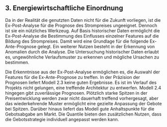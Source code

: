 ## 3. Energiewirtschaftliche Einordnung

Da in der Realität die genutzten Daten nicht für die Zukunft vorliegen, ist die Ex-Post-Analyse für die Prognose 
des Strompreises ungeeignet. Dennoch ist sie ein nützliches Werkzeug. Auf Basis historischer Daten 
ermöglicht die Ex-Post-Analyse die Bestimmung des Einflusses einzelner Features auf die Bildung des Strompreises. 
Damit wird eine Grundlage für die folgende Ex-Ante-Prognose gelegt. Ein weiterer Nutzen besteht in der Erkennung 
von Anomalien durch die Analyse. Die Untersuchung historischer Daten erlaubt es, ungewöhnliche Verlaufsmuster zu erkennen und mögliche Ursachen zu bestimmen.

Die Erkenntnisse aus der Ex-Post-Analyse ermöglichen es, die Auswahl der Features für die Ex-Ante-Prognose zu 
treffen. In der Präzision der Prognosen liefert Modell 2.3 keine guten Ergebnisse. Es ist im Verlauf des Projekts 
nicht gelungen, eine treffende Architektur zu entwerfen. Modell 2.4 hingegen gibt zuverlässige Prognosen. 
Plötzlich starke Spitzen in der Preisentwicklung werden zwar nicht dauerhaft treffend vorhergesagt, aber das 
wiederkehrende Muster ermöglicht eine gezielte Anpassung der Gebote bei Spitzen. Darüber hinaus liefert das 
Modell gute Anhaltspunkte für die Gebotsabgabe am Markt. Die Quantile bieten den zusätzlichen Nutzen, dass die 
Gebotsstrategie individuell angepasst werden kann.
